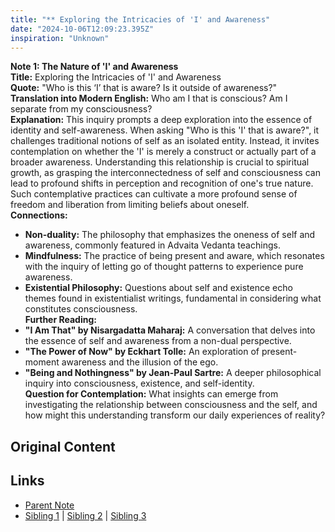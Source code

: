 ```yaml
---
title: "** Exploring the Intricacies of 'I' and Awareness"
date: "2024-10-06T12:09:23.395Z"
inspiration: "Unknown"
---
```



**Note 1: The Nature of 'I' and Awareness**  
**Title:** Exploring the Intricacies of 'I' and Awareness  
**Quote:** "Who is this ‘I’ that is aware? Is it outside of awareness?"  
**Translation into Modern English:** Who am I that is conscious? Am I separate from my consciousness?  
**Explanation:** This inquiry prompts a deep exploration into the essence of identity and self-awareness. When asking "Who is this 'I' that is aware?", it challenges traditional notions of self as an isolated entity. Instead, it invites contemplation on whether the 'I' is merely a construct or actually part of a broader awareness. Understanding this relationship is crucial to spiritual growth, as grasping the interconnectedness of self and consciousness can lead to profound shifts in perception and recognition of one's true nature. Such contemplative practices can cultivate a more profound sense of freedom and liberation from limiting beliefs about oneself.  
**Connections:**  
- **Non-duality:** The philosophy that emphasizes the oneness of self and awareness, commonly featured in Advaita Vedanta teachings.  
- **Mindfulness:** The practice of being present and aware, which resonates with the inquiry of letting go of thought patterns to experience pure awareness.  
- **Existential Philosophy:** Questions about self and existence echo themes found in existentialist writings, fundamental in considering what constitutes consciousness.  
**Further Reading:**  
- **"I Am That" by Nisargadatta Maharaj:** A conversation that delves into the essence of self and awareness from a non-dual perspective.  
- **"The Power of Now" by Eckhart Tolle:** An exploration of present-moment awareness and the illusion of the ego.  
- **"Being and Nothingness" by Jean-Paul Sartre:** A deeper philosophical inquiry into consciousness, existence, and self-identity.  
**Question for Contemplation:** What insights can emerge from investigating the relationship between consciousness and the self, and how might this understanding transform our daily experiences of reality?  


## Original Content



## Links

- [Parent Note](/parent-note.md)
- [Sibling 1](/zettel1.md) | [Sibling 2](/zettel2.md) | [Sibling 3](/zettel3.md)
